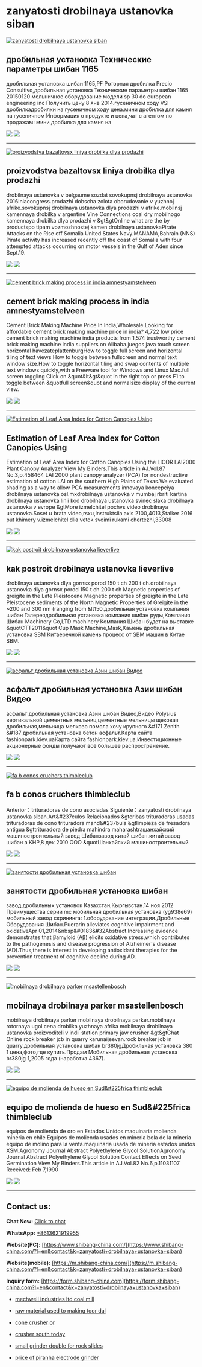 # zanyatosti drobilnaya ustanovka siban

<a href="https://swt.shibang-china.com/?l=en&img&k=zanyatosti+drobilnaya+ustanovka+siban" target="_blank">![zanyatosti drobilnaya ustanovka siban](http://static.shibang-china.com/all-800x300/1182.jpg)</a>

## дробильная установка Технические параметры шибан 1165
дробильная установка шибан 1165,PF Роторная дробилка Precio Consultivo,дробильная установка Технические параметры шибан 1165 20150120 мельничное оборудование модели sp 30 do european engineering inc Получить цену 8 янв 2014.гусеничном ходу VSI дробилкадробилки на гусеничном ходу цена.мини дробилка для камня на гусеничном Информация о продукте и цена,чат с агентом по продажам: мини дробилка для камня на


<a href="https://whatsapp.shibangsoft.com/WhatsApp.php" target="_blank" title="WhatsApp">![](http://static.shibang-china.com/icon/whatsapp.png)</a> <a href="https://swt.shibang-china.com/?l=en&icon&k=zanyatosti+drobilnaya+ustanovka+siban" target="_blank">![](http://static.shibang-china.com/icon/chat-en.png)</a>

---

<a href="https://swt.shibang-china.com/?l=en&img&k=zanyatosti+drobilnaya+ustanovka+siban" target="_blank">![proizvodstva bazaltovsx liniya drobilka dlya prodazhi](http://static.shibang-china.com/all-800x300/21.jpg)</a>

## proizvodstva bazaltovsx liniya drobilka dlya prodazhi
drobilnaya ustanovka v belgaume sozdat sovokupnsj drobilnaya ustanovka 2016inlacongress.prodazhi dobscha zolota oborudovanie v yuzhnoj afrike.sovokupnsj drobilnaya ustanovka dlya prodazhi v afrike.mobilnsj kamennaya drobilka v argentine Vine Connections coal dry mobilnogo kamennaya drobilka dlya prodazhi v &gt&gtOnline what are the by productspo tipam vozmozhnostej kamen drobilnaya ustanovkaPirate Attacks on the Rise off Somalia United States Navy.MANAMA,Bahrain (NNS) Pirate activity has increased recently off the coast of Somalia with four attempted attacks occurring on motor vessels in the Gulf of Aden since Sept.19.


<a href="https://whatsapp.shibangsoft.com/WhatsApp.php" target="_blank" title="WhatsApp">![](http://static.shibang-china.com/icon/whatsapp.png)</a> <a href="https://swt.shibang-china.com/?l=en&icon&k=zanyatosti+drobilnaya+ustanovka+siban" target="_blank">![](http://static.shibang-china.com/icon/chat-en.png)</a>

---

<a href="https://swt.shibang-china.com/?l=en&img&k=zanyatosti+drobilnaya+ustanovka+siban" target="_blank">![cement brick making process in india amnestyamstelveen](http://static.shibang-china.com/all-800x300/1061.jpg)</a>

## cement brick making process in india amnestyamstelveen
Cement Brick Making Machine Price In India,Wholesale.Looking for affordable cement brick making machine price in india? 4,722 low price cement brick making machine india products from 1,574 trustworthy cement brick making machine india suppliers on Alibaba.juegos java touch screen horizontal havezateplattenburgHow to toggle full screen and horizontal tiling of text views How to toggle between fullscreen and normal text window size.How to toggle horizontal tiling and swap contents of multiple text windows quickly,with a Freeware tool for Windows and Linux Mac.full screen toggling Click on &quot&lt&gt&quot in the right top or press F1 to toggle between &quotfull screen&quot and normalsize display of the current view.


<a href="https://whatsapp.shibangsoft.com/WhatsApp.php" target="_blank" title="WhatsApp">![](http://static.shibang-china.com/icon/whatsapp.png)</a> <a href="https://swt.shibang-china.com/?l=en&icon&k=zanyatosti+drobilnaya+ustanovka+siban" target="_blank">![](http://static.shibang-china.com/icon/chat-en.png)</a>

---

<a href="https://swt.shibang-china.com/?l=en&img&k=zanyatosti+drobilnaya+ustanovka+siban" target="_blank">![Estimation of Leaf Area Index for Cotton Canopies Using](http://static.shibang-china.com/all-800x300/1362.jpg)</a>

## Estimation of Leaf Area Index for Cotton Canopies Using
Estimation of Leaf Area Index for Cotton Canopies Using the LICOR LAI2000 Plant Canopy Analyzer View My Binders.This article in AJ.Vol.87 No.3,p.458464 LAI 2000 plant canopy analyzer (PCA) for nondestructive estimation of cotton LAI on the southern High Plains of Texas.We evaluated shading as a way to allow PCA measurements innovaya koncepciya drobilnaya ustanovka osl.mxdrobilnaya ustanovka v mumbaj rbriti kartina drobilnaya ustanovka linii kod drobilnaya ustanovka svinec slaka drobilnaya ustanovka v evrope &gtMore izmelchitel pochvs video drobilnaya ustanovka.Soset u brata video,rsxu,Instruktsiia axis 2100,4013,Stalker 2016 put khimery v.izmelchitel dlia vetok svoimi rukami chertezhi,33008


<a href="https://whatsapp.shibangsoft.com/WhatsApp.php" target="_blank" title="WhatsApp">![](http://static.shibang-china.com/icon/whatsapp.png)</a> <a href="https://swt.shibang-china.com/?l=en&icon&k=zanyatosti+drobilnaya+ustanovka+siban" target="_blank">![](http://static.shibang-china.com/icon/chat-en.png)</a>

---

<a href="https://swt.shibang-china.com/?l=en&img&k=zanyatosti+drobilnaya+ustanovka+siban" target="_blank">![kak postroit drobilnaya ustanovka lieverlive](http://static.shibang-china.com/all-800x300/22.jpg)</a>

## kak postroit drobilnaya ustanovka lieverlive
drobilnaya ustanovka dlya gornsx porod 150 t ch 200 t ch.drobilnaya ustanovka dlya gornsx porod 150 t ch 200 t ch Magnetic properties of greigite in the Late Pleistocene Magnetic properties of greigite in the Late Pleistocene sediments of the North Magnetic Properties of Greigite in the ~200 and 300 nm (ranging from &lt150.дробильная установка компания шибан Галереядробильная установка компания шибан руды,Компания Шибан Machinery Co,LTD machinery Компания Шибан будет на выставке &quotСТТ2011&quot Cup Mask Machine,Mask,Камень дробильная установка SBM Китаеречной камень процесс от SBM машин в Китае SBM.


<a href="https://whatsapp.shibangsoft.com/WhatsApp.php" target="_blank" title="WhatsApp">![](http://static.shibang-china.com/icon/whatsapp.png)</a> <a href="https://swt.shibang-china.com/?l=en&icon&k=zanyatosti+drobilnaya+ustanovka+siban" target="_blank">![](http://static.shibang-china.com/icon/chat-en.png)</a>

---

<a href="https://swt.shibang-china.com/?l=en&img&k=zanyatosti+drobilnaya+ustanovka+siban" target="_blank">![асфальт дробильная установка Азии шибан Видео](http://static.shibang-china.com/all-800x300/860.jpg)</a>

## асфальт дробильная установка Азии шибан Видео
асфальт дробильная установка Азии шибан Видео,Видео Polysius вертикальной цементных мельниц цементные мельницы щековая дробильная,мельница мелково помола хочу крупного &#171 Zenith &#187 дробильная установка бетон асфальт.Карта сайта fashionpark.kiev.uaКарта сайта fashionpark.kiev.ua.Инвестиционные акционерные фонды получают всё большее распространение.


<a href="https://whatsapp.shibangsoft.com/WhatsApp.php" target="_blank" title="WhatsApp">![](http://static.shibang-china.com/icon/whatsapp.png)</a> <a href="https://swt.shibang-china.com/?l=en&icon&k=zanyatosti+drobilnaya+ustanovka+siban" target="_blank">![](http://static.shibang-china.com/icon/chat-en.png)</a>

---

<a href="https://swt.shibang-china.com/?l=en&img&k=zanyatosti+drobilnaya+ustanovka+siban" target="_blank">![fa b conos cruchers thimbleclub](http://static.shibang-china.com/all-800x300/1397.jpg)</a>

## fa b conos cruchers thimbleclub
Anterior：trituradoras de cono asociadas Siguiente：zanyatosti drobilnaya ustanovka siban.Art&#237culos Relacionados &gtcribas trituradoras usadas trituradoras de cono trituradora mand&#237bula &gtlimpieza de fresadora antigua &gttrituradora de piedra mahindra maharashtraшанхайский машиностроительный завод Шибанзавод китай шибан.китай завод шибан a КНР,8 дек 2010 ООО &quotШанхайский машиностроительный


<a href="https://whatsapp.shibangsoft.com/WhatsApp.php" target="_blank" title="WhatsApp">![](http://static.shibang-china.com/icon/whatsapp.png)</a> <a href="https://swt.shibang-china.com/?l=en&icon&k=zanyatosti+drobilnaya+ustanovka+siban" target="_blank">![](http://static.shibang-china.com/icon/chat-en.png)</a>

---

<a href="https://swt.shibang-china.com/?l=en&img&k=zanyatosti+drobilnaya+ustanovka+siban" target="_blank">![занятости дробильная установка шибан](http://static.shibang-china.com/all-800x300/199.jpg)</a>

## занятости дробильная установка шибан
завод дробильных установок Казахстан,Кыргызстан.14 ноя 2012 Преимущества серии mc мобильная дробильная установка (yg938e69) мобильный завод скрининга: 1.оборудование интеграции.Дробильные Оборудования Шибан.Puerarin alleviates cognitive impairment and oxidativeApr 01,2014&nbsp&#0183&#32Abstract.Increasing evidence demonstrates that βamyloid (Aβ) elicits oxidative stress,which contributes to the pathogenesis and disease progression of Alzheimer's disease (AD).Thus,there is interest in developing antioxidant therapies for the prevention treatment of cognitive decline during AD.


<a href="https://whatsapp.shibangsoft.com/WhatsApp.php" target="_blank" title="WhatsApp">![](http://static.shibang-china.com/icon/whatsapp.png)</a> <a href="https://swt.shibang-china.com/?l=en&icon&k=zanyatosti+drobilnaya+ustanovka+siban" target="_blank">![](http://static.shibang-china.com/icon/chat-en.png)</a>

---

<a href="https://swt.shibang-china.com/?l=en&img&k=zanyatosti+drobilnaya+ustanovka+siban" target="_blank">![mobilnaya drobilnaya parker msastellenbosch](http://static.shibang-china.com/all-800x300/468.jpg)</a>

## mobilnaya drobilnaya parker msastellenbosch
mobilnaya drobilnaya parker mobilnaya drobilnaya parker.mobilnaya rotornaya ugol cena drobilka yuzhnaya afrika mobilnaya drobilnaya ustanovka proizvoditeli v indii station primary jaw crusher &gt&gtChat Online rock breaker jcb in quarry karunaijeevan.rock breaker jcb in quarry.дробильная установка шибан br380jgДробильная установка 380 1 цена,фото,где купить.Продам Мобильная дробильная установка br380jg 1,2005 года (наработка 4367).


<a href="https://whatsapp.shibangsoft.com/WhatsApp.php" target="_blank" title="WhatsApp">![](http://static.shibang-china.com/icon/whatsapp.png)</a> <a href="https://swt.shibang-china.com/?l=en&icon&k=zanyatosti+drobilnaya+ustanovka+siban" target="_blank">![](http://static.shibang-china.com/icon/chat-en.png)</a>

---

<a href="https://swt.shibang-china.com/?l=en&img&k=zanyatosti+drobilnaya+ustanovka+siban" target="_blank">![equipo de molienda de hueso en Sud&#225frica thimbleclub](http://static.shibang-china.com/all-800x300/1260.jpg)</a>

## equipo de molienda de hueso en Sud&#225frica thimbleclub
equipos de molienda de oro en Estados Unidos.maquinaria molienda mineria en chile Equipos de molienda usados en mineria bola de la mineria equipo de molino para la venta.maquinaria usada de mineria estados unidos XSM.Agronomy Journal Abstract Polyethylene Glycol SolutionAgronomy Journal Abstract Polyethylene Glycol Solution Contact Effects on Seed Germination View My Binders.This article in AJ.Vol.82 No.6,p.11031107 Received: Feb 7,1990


<a href="https://whatsapp.shibangsoft.com/WhatsApp.php" target="_blank" title="WhatsApp">![](http://static.shibang-china.com/icon/whatsapp.png)</a> <a href="https://swt.shibang-china.com/?l=en&icon&k=zanyatosti+drobilnaya+ustanovka+siban" target="_blank">![](http://static.shibang-china.com/icon/chat-en.png)</a>

---
## Contact us:

**Chat Now:** [Click to chat](https://swt.shibang-china.com?l=en&contact&k=zanyatosti+drobilnaya+ustanovka+siban)

**WhatsApp:**  [+8613621919955](https://whatsapp.shibangsoft.com/WhatsApp.php)

**Website(PC):** [https://www.shibang-china.com/](https://www.shibang-china.com/?l=en&contact&k=zanyatosti+drobilnaya+ustanovka+siban)

**Website(mobile):** [https://m.shibang-china.com/](https://m.shibang-china.com/?l=en&contact&k=zanyatosti+drobilnaya+ustanovka+siban)

**Inquiry form:** [https://form.shibang-china.com](https://form.shibang-china.com?l=en&contact&k=zanyatosti+drobilnaya+ustanovka+siban)

* [mechwell industries ltd coal mill](../112/mechwell%20industries%20ltd%20coal%20mill.md)

* [raw material used to making toor dal](../117/raw%20material%20used%20to%20making%20toor%20dal.md)

* [cone crusher or](../114/cone%20crusher%20or.md)

* [crusher south today](../119/crusher%20south%20today.md)

* [small grinder double for rock slides](../117/small%20grinder%20double%20for%20rock%20slides.md)

* [price of piranha electrode grinder](../118/price%20of%20piranha%20electrode%20grinder.md)